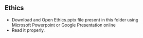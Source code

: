 ## Ethics

- Download and Open Ethics.pptx file present in this folder using Microsoft Powerpoint or Google Presentation online
- Read it properly. 